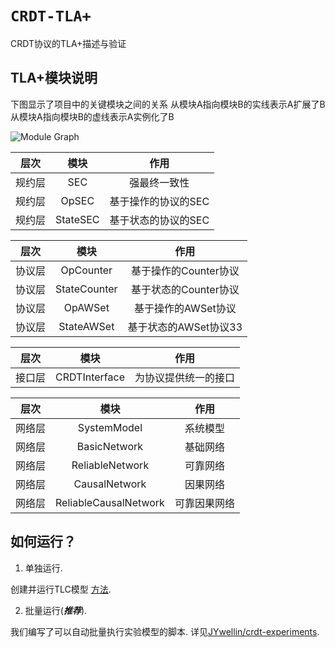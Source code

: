 ﻿# `CRDT-TLA+`
CRDT协议的TLA+描述与验证

## TLA+模块说明
下图显示了项目中的关键模块之间的关系
从模块A指向模块B的实线表示A扩展了B
从模块A指向模块B的虚线表示A实例化了B

![Module Graph](https://github.com/JYwellin/CRDT-TLA/tree/master/fig/modules.png)

层次|模块|作用
:---:|:--:|:---:
规约层|SEC|强最终一致性|
规约层|OpSEC|基于操作的协议的SEC|
规约层|StateSEC|基于状态的协议的SEC|

层次|模块|作用
:---:|:--:|:---:
协议层|OpCounter|基于操作的Counter协议
协议层|StateCounter|基于状态的Counter协议
协议层|OpAWSet|基于操作的AWSet协议
协议层|StateAWSet|基于状态的AWSet协议33

层次|模块|作用
:---:|:--:|:---:
接口层|CRDTInterface|为协议提供统一的接口

层次|模块|作用
:---:|:--:|:---:
网络层|SystemModel|系统模型
网络层|BasicNetwork|基础网络
网络层|ReliableNetwork|可靠网络
网络层|CausalNetwork|因果网络
网络层|ReliableCausalNetwork|可靠因果网络

## 如何运行？
1. 单独运行.

创建并运行TLC模型 [方法](https://tla.msr-inria.inria.fr/tlatoolbox/doc/model/model.html).

2. 批量运行(***推荐***).

我们编写了可以自动批量执行实验模型的脚本.
详见[JYwellin/crdt-experiments](https://github.com/JYwellin/crdt-experiment).
